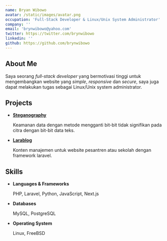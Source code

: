 ```yaml
---
name: Bryan Wibowo
avatar: /static/images/avatar.png
occupation: 'Full-Stack Developer & Linux/Unix System Administrator'
company: ''
email: 'brynwibowo@yahoo.com'
twitter: https://twitter.com/brynwibowo
linkedin: ''
github: https://github.com/brynwibowo
---
```


## About Me

Saya seorang _full-stack developer_ yang bermotivasi tinggi untuk mengembangkan website yang _simple_,
_responsive_ dan _secure_, saya juga dapat melakukan tugas sebagai Linux/Unix system administrator.

## Projects

- [**Steganography**](https://github.com/brynwibowo/stegano-lsb)

  Keamanan data dengan metode mengganti bit-bit tidak signifikan pada citra dengan bit-bit data teks.

- [**Larablog**](https://github.com/brynwibowo/larablog)

  Konten manajemen untuk website pesantren atau sekolah dengan framework laravel.

## Skills

- **Languages & Frameworks**

  PHP, Laravel, Python, JavaScript, Next.js

- **Databases**

  MySQL, PostgreSQL

- **Operating System**

  Linux, FreeBSD
